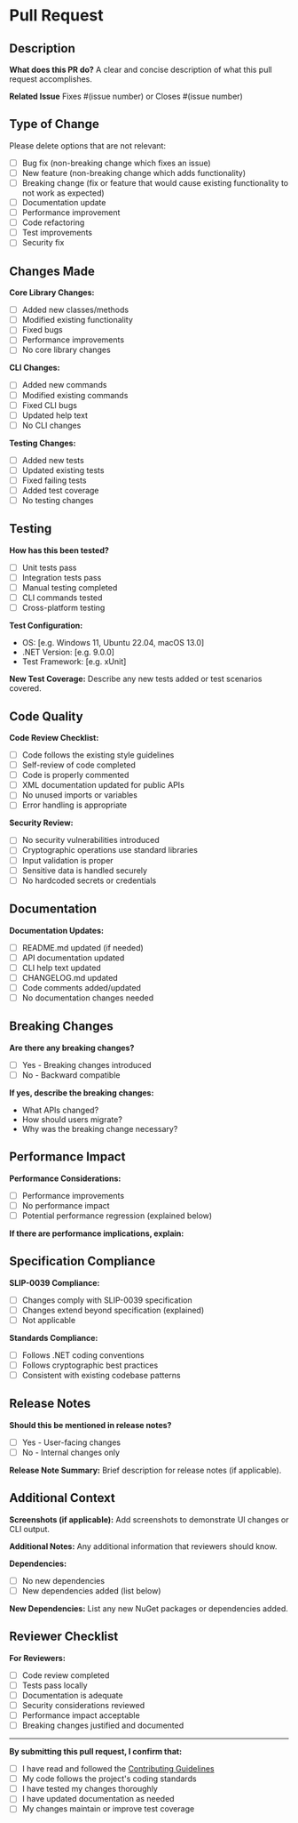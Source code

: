 # Pull Request

## Description

**What does this PR do?**
A clear and concise description of what this pull request accomplishes.

**Related Issue**
Fixes #(issue number) or Closes #(issue number)

## Type of Change

Please delete options that are not relevant:

- [ ] Bug fix (non-breaking change which fixes an issue)
- [ ] New feature (non-breaking change which adds functionality)
- [ ] Breaking change (fix or feature that would cause existing functionality to not work as expected)
- [ ] Documentation update
- [ ] Performance improvement
- [ ] Code refactoring
- [ ] Test improvements
- [ ] Security fix

## Changes Made

**Core Library Changes:**
- [ ] Added new classes/methods
- [ ] Modified existing functionality
- [ ] Fixed bugs
- [ ] Performance improvements
- [ ] No core library changes

**CLI Changes:**
- [ ] Added new commands
- [ ] Modified existing commands
- [ ] Fixed CLI bugs
- [ ] Updated help text
- [ ] No CLI changes

**Testing Changes:**
- [ ] Added new tests
- [ ] Updated existing tests
- [ ] Fixed failing tests
- [ ] Added test coverage
- [ ] No testing changes

## Testing

**How has this been tested?**
- [ ] Unit tests pass
- [ ] Integration tests pass
- [ ] Manual testing completed
- [ ] CLI commands tested
- [ ] Cross-platform testing

**Test Configuration:**
- OS: [e.g. Windows 11, Ubuntu 22.04, macOS 13.0]
- .NET Version: [e.g. 9.0.0]
- Test Framework: [e.g. xUnit]

**New Test Coverage:**
Describe any new tests added or test scenarios covered.

## Code Quality

**Code Review Checklist:**
- [ ] Code follows the existing style guidelines
- [ ] Self-review of code completed
- [ ] Code is properly commented
- [ ] XML documentation updated for public APIs
- [ ] No unused imports or variables
- [ ] Error handling is appropriate

**Security Review:**
- [ ] No security vulnerabilities introduced
- [ ] Cryptographic operations use standard libraries
- [ ] Input validation is proper
- [ ] Sensitive data is handled securely
- [ ] No hardcoded secrets or credentials

## Documentation

**Documentation Updates:**
- [ ] README.md updated (if needed)
- [ ] API documentation updated
- [ ] CLI help text updated
- [ ] CHANGELOG.md updated
- [ ] Code comments added/updated
- [ ] No documentation changes needed

## Breaking Changes

**Are there any breaking changes?**
- [ ] Yes - Breaking changes introduced
- [ ] No - Backward compatible

**If yes, describe the breaking changes:**
- What APIs changed?
- How should users migrate?
- Why was the breaking change necessary?

## Performance Impact

**Performance Considerations:**
- [ ] Performance improvements
- [ ] No performance impact
- [ ] Potential performance regression (explained below)

**If there are performance implications, explain:**

## Specification Compliance

**SLIP-0039 Compliance:**
- [ ] Changes comply with SLIP-0039 specification
- [ ] Changes extend beyond specification (explained)
- [ ] Not applicable

**Standards Compliance:**
- [ ] Follows .NET coding conventions
- [ ] Follows cryptographic best practices
- [ ] Consistent with existing codebase patterns

## Release Notes

**Should this be mentioned in release notes?**
- [ ] Yes - User-facing changes
- [ ] No - Internal changes only

**Release Note Summary:**
Brief description for release notes (if applicable).

## Additional Context

**Screenshots (if applicable):**
Add screenshots to demonstrate UI changes or CLI output.

**Additional Notes:**
Any additional information that reviewers should know.

**Dependencies:**
- [ ] No new dependencies
- [ ] New dependencies added (list below)

**New Dependencies:**
List any new NuGet packages or dependencies added.

## Reviewer Checklist

**For Reviewers:**
- [ ] Code review completed
- [ ] Tests pass locally
- [ ] Documentation is adequate
- [ ] Security considerations reviewed
- [ ] Performance impact acceptable
- [ ] Breaking changes justified and documented

---

**By submitting this pull request, I confirm that:**
- [ ] I have read and followed the [Contributing Guidelines](../CONTRIBUTING.md)
- [ ] My code follows the project's coding standards
- [ ] I have tested my changes thoroughly
- [ ] I have updated documentation as needed
- [ ] My changes maintain or improve test coverage
